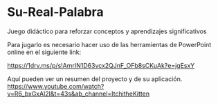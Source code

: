 # Su-Real-Palabra
Juego didáctico para reforzar conceptos y aprendizajes significativos

Para jugarlo es necesario hacer uso de las herramientas de PowerPoint online en el siguiente link:

 https://1drv.ms/p/s!AmrIN1D63vcx2QJnF_OFb8sCKuAk?e=jgEsxY 

Aquí pueden ver un resumen del proyecto y de su aplicación.
https://www.youtube.com/watch?v=R6_bxGxAl2I&t=43s&ab_channel=ItchitheKitten
